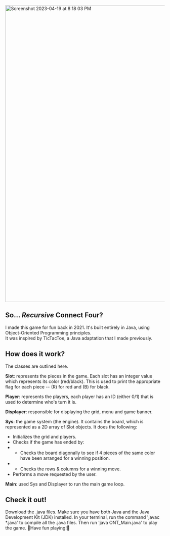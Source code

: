 <img width="940" alt="Screenshot 2023-04-19 at 8 18 03 PM" src="https://user-images.githubusercontent.com/97604329/233249630-d8b1c30c-8756-4c30-9679-c2cff8dc0285.png">

## So... *Recursive* Connect Four?
I made this game for fun back in 2021. It's built entirely in Java, using Object-Oriented Programming principles.  
It was inspired by TicTacToe, a Java adaptation that I made previously.

## How does it work?
The classes are outlined here.

**Slot**: represents the pieces in the game. Each slot has an integer value which represents its color (red/black). This is used to print the appropriate flag for each piece -- (R) for red and (B) for black.  

**Player**: represents the players, each player has an ID (either 0/1) that is used to determine who's turn it is.

**Displayer**: responsible for displaying the grid, menu and game banner.

**Sys**: the game system (the engine). It contains the board, which is represented as a 2D array of Slot objects. It does the following:
* Initializes the grid and players.
* Checks if the game has ended by:
* * Checks the board diagonally to see if 4 pieces of the same color have been arranged for a winning position.
* * Checks the rows & columns for a winning move.
* Performs a move requested by the user.

**Main**: used Sys and Displayer to run the main game loop.

## Check it out!
Download the .java files. Make sure you have both Java and the Java Development Kit (JDK) installed. In your terminal, run the command 'javac \*.java' to compile all the .java files. Then run 'java ONT_Main.java' to play the game.
🏅Have fun playing!🏅

